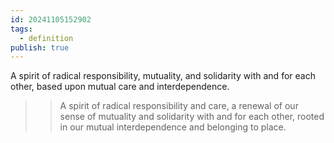 ```yaml
---
id: 20241105152902
tags:
  - definition
publish: true
---
```

A spirit of radical responsibility, mutuality, and solidarity with and for each other, based upon mutual care and interdependence.  

>> A spirit of radical responsibility and care, a renewal of our sense of mutuality and solidarity with and for each other, rooted in our mutual interdependence and belonging to place.